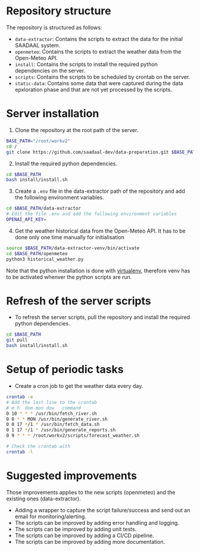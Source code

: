 # Repository structure
The repository is structured as follows:
* `data-extractor`: Contains the scripts to extract the data for the initial SAADAAL system.
* `openmeteo`: Contains the scripts to extract the weather data from the Open-Meteo API.
* `install`: Contains the scripts to install the required python dependencies on the server.
* `scripts`: Contains the scripts to be scheduled by crontab on the server.
* `static-data`: Contains some data that were captured during the data epxloration phase and that are not yet processed by the scripts.

# Server installation
1. Clone the repository at the root path of the server.
```bash	
BASE_PATH="/root/workv2"
cd /
git clone https://github.com/saadaal-dev/data-preparation.git $BASE_PATH
```
2. Install the required python dependencies.
```bash
cd $BASE_PATH
bash install/install.sh
```
3. Create a `.env` file in the data-extractor path of the repository and add the following environment variables.
```bash
cd $BASE_PATH/data-extractor
# Edit the file .env and add the following environment variables
OPENAI_API_KEY=
```
4. Get the weather historical data from the Open-Meteo API.
It has to be done only one time manually for initialisation
```bash
source $BASE_PATH/data-extractor-venv/bin/activate
cd $BASE_PATH/openmeteo
python3 historical_weather.py
```
Note that the python installation is done with [virtualenv](https://docs.python.org/3/library/venv.html#creating-virtual-environments), therefore venv has to be activated whenver the python scripts are run.

# Refresh of the server scripts
* To refresh the server scripts, pull the repository and install the required python dependencies.
```bash
cd $BASE_PATH
git pull
bash install/install.sh
```

# Setup of periodic tasks
* Create a cron job to get the weather data every day.
```bash
crontab -e
# Add the last line to the crontab
# m h  dom mon dow   command
0 10 * * * /usr/bin/fetch_river.sh      
0 0 * * MON /usr/bin/generate_river.sh
0 0 17 */1 * /usr/bin/fetch_data.sh
0 1 17 */1 * /usr/bin/generate_reports.sh
0 9 * * * /root/workv2/scripts/forecast_weather.sh

# Check the crontab with
crontab -l
```

# Suggested improvements
Those improvements applies to the new scripts (openmeteo) and the existing ones (data-extractor).
* Adding a wrapper to capture the script failure/success and send out an email for monitoring/alerting.
* The scripts can be improved by adding error handling and logging.
* The scripts can be improved by adding unit tests.
* The scripts can be improved by adding a CI/CD pipeline.
* The scripts can be improved by adding more documentation.

